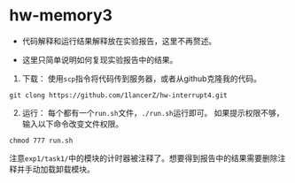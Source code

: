 # hw-memory3

- 代码解释和运行结果解释放在实验报告，这里不再赘述。

- 这里只简单说明如何复现实验报告中的结果。

1. 下载：
使用`scp`指令将代码传到服务器，或者从github克隆我的代码。
```
git clong https://github.com/1lancerZ/hw-interrupt4.git
```

2. 运行：
每个都有一个`run.sh`文件，`./run.sh`运行即可。
如果提示权限不够，输入以下命令改变文件权限。
```
chmod 777 run.sh
```
注意`exp1/task1/`中的模块的计时器被注释了。想要得到报告中的结果需要删除注释并手动加载卸载模块。